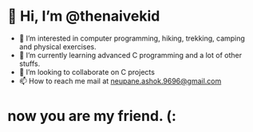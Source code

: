 # 👋 Hi, I’m @thenaivekid
- 👀 I’m interested in computer programming, hiking, trekking, camping and physical exercises.  
- 🌱 I’m currently learning advanced C programming and a lot of other stuffs.
- 💞️ I’m looking to collaborate on C projects
- 📫 How to reach me mail at neupane.ashok.9696@gmail.com
# now you are my friend. (:
<!---
thenaivekid/thenaivekid is a ✨ special ✨ repository because its `README.md` (this file) appears on your GitHub profile.
You can click the Preview link to take a look at your changes.
--->
